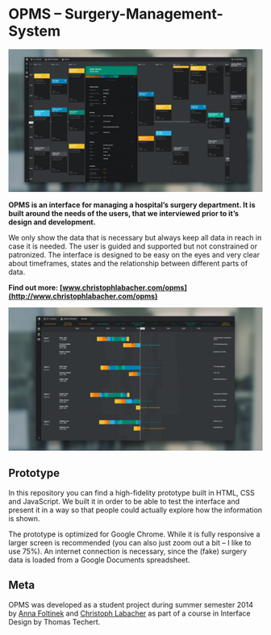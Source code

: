 # OPMS – Surgery-Management-System

![](readme/opms-3.jpg)

**OPMS is an interface for managing a hospital’s surgery department. It is built around the needs of the users, that we interviewed prior to it’s design and development.**

We only show the data that is necessary but always keep all data in reach in case it is needed. The user is guided and supported but not constrained or patronized. The interface is designed to be easy on the eyes and very clear about timeframes, states and the relationship between different parts of data.

**Find out more: [www.christophlabacher.com/opms](http://www.christophlabacher.com/opms)**

![](readme/opms-4.jpg)

## Prototype

In this repository you can find a high-fidelity prototype built in HTML, CSS and JavaScript. We built it in order to be able to test the interface and present it in a way so that people could actually explore how the information is shown.

The prototype is optimized for Google Chrome. While it is fully responsive a larger screen is recommended (you can also just zoom out a bit – I like to use 75%). An internet connection is necessary, since the (fake) surgery data is loaded from a Google Documents spreadsheet.

## Meta
OPMS was developed as a student project during summer semester 2014 by [Anna Foltinek](http://anna-foltinek.de) and [Christoph Labacher](http://christophlabacher.com) as part of a course in Interface Design by Thomas Techert.
